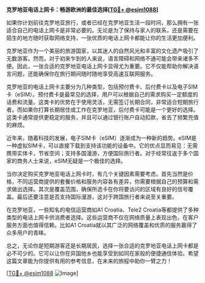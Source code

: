 **克罗地亚电话上网卡：畅游欧洲的最佳选择[[TG💪+ @esim1088](https://t.me/s/esim1088)]**

如果你计划前往克罗地亚旅行，或者已经在克罗地亚生活一段时间，那么拥有一张适合自己的电话上网卡是非常必要的。无论是为了保持与家人的联系，还是需要在陌生的地方随时获取网络支持，一张优质的电话上网卡都能让你的生活更加便利。

克罗地亚作为一个美丽的旅游国家，以其迷人的自然风光和丰富的文化遗产吸引了无数游客。然而，对于初来乍到的人来说，语言障碍和网络不通可能会带来诸多不便。因此，一张合适的克罗地亚电话上网卡显得尤为重要。它不仅能帮助你解决语言问题，还能确保你在旅行期间随时随地享受高速互联网服务。

克罗地亚的电话上网卡主要分为几种类型，包括预付费卡、后付费卡以及电子SIM卡（eSIM）。预付费卡是最常见的选择，用户可以根据自己的需求购买一定额度的话费和流量。这类卡的优势在于使用灵活，无需签订长期合同，非常适合短期旅行者。而如果你打算长期居住或工作在克罗地亚，后付费卡可能是一个更好的选择。这类卡通常提供更稳定的服务，并且可以通过银行账户自动扣款，省去了频繁充值的麻烦。

近年来，随着科技的发展，电子SIM卡（eSIM）逐渐成为一种新的趋势。eSIM是一种虚拟SIM卡，可以直接下载到支持该功能的设备中。它的优点显而易见：无需携带实体卡，节省空间；支持多国漫游，方便国际旅行者。对于经常往返于多个国家的商务人士来说，eSIM无疑是一个极佳的选择。

当你决定购买克罗地亚电话上网卡时，有几个关键因素需要考虑。首先当然是价格，不同运营商提供的套餐价格和服务内容各有差异，你需要根据自己的预算和需求做出选择。其次是覆盖范围，确保所选卡在你将要访问的区域有良好的信号覆盖。最后还要注意是否支持国际漫游，这对于跨国旅行者来说至关重要。

在克罗地亚，一些知名的电信运营商如A1 Croatia、Tele2 Croatia等都提供了多种类型的电话上网卡供消费者选择。这些运营商不仅在网络质量上表现出色，在客户服务方面也值得信赖。比如A1 Croatia就以其广泛的网络覆盖和优质的服务赢得了众多用户的青睐。

总之，无论你是短期游客还是长期居民，选择一张合适的克罗地亚电话上网卡都是必不可少的。它可以让你在异国他乡也能享受到如同在家般的便捷通信体验。希望这篇文章能为你提供有用的参考信息，在未来的旅程中助你一臂之力！

[[TG💪+ @esim1088](https://t.me/s/esim1088) ![Image](https://i.postimg.cc/4NQfJmqS/Snipaste-2025-05-13-00-14-12.png)]